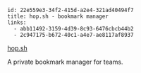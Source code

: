 ```
id: 22e559e3-34f2-415d-a2e4-321ad40494f7
title: hop.sh - bookmark manager
links:
  - abb11492-3159-4d39-8c93-6476cbcb44b2
  - 2c947175-b672-40c1-a4e7-ae8117af8937
```

[hop.sh](https://hop.sh)

A private bookmark manager for teams.

